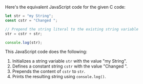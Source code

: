  Here's the equivalent JavaScript code for the given C code:

```javascript
let str = "my String";
const cstr = "Changed ";

// Prepend the string literal to the existing string variable
str = cstr + str;

console.log(str);
```

This JavaScript code does the following:
1. Initializes a string variable `str` with the value "my String".
2. Defines a constant string `cstr` with the value "Changed ".
3. Prepends the content of `cstr` to `str`.
4. Prints the resulting string using `console.log()`.
